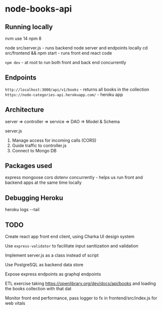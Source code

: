 # node-books-api

## Running locally

nvm use 14
npm 8

node src/server.js - runs backend node server and endpoints locally
cd src/frontend && npm start - runs front end react code

`npm dev` - at root to run both front and back end concurrently

## Endpoints
`http://localhost:3000/api/v1/books` - returns all books in the collection
`https://node-categories-api.herokuapp.com/` - heroku app

## Architecture
server => controller => service => DAO => Model & Schema

server.js
1. Manage access for incoming calls (CORS)
2. Guide traffic to controller.js
3. Connect to Mongo DB


## Packages used
express
mongoose
cors
dotenv
concurrently - helps us run front and backend apps at the same time locally


## Debugging Heroku
heroku logs --tail

## TODO
Create react app front end client, using Charka UI design system

Use `express-validator` to facilitate input sanitization and validation

Implement server.js as a class instead of script

Use PostgreSQL as backend data store

Expose express endpoints as graphql endpoints

ETL exercise taking https://openlibrary.org/dev/docs/api/books and loading the books collection with that dat

Monitor front end performance, pass logger to fx in frontend/src/index.js for web vitals